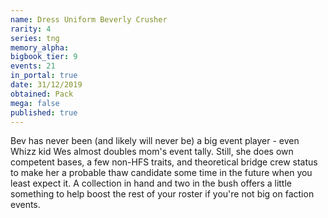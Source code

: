 ```yaml
---
name: Dress Uniform Beverly Crusher
rarity: 4
series: tng
memory_alpha:
bigbook_tier: 9
events: 21
in_portal: true
date: 31/12/2019
obtained: Pack
mega: false
published: true
---
```


Bev has never been (and likely will never be) a big event player - even Whizz kid Wes almost doubles mom's event tally. Still, she does own competent bases, a few non-HFS traits, and theoretical bridge crew status to make her a probable thaw candidate some time in the future when you least expect it. A collection in hand and two in the bush offers a little something to help boost the rest of your roster if you're not big on faction events.
